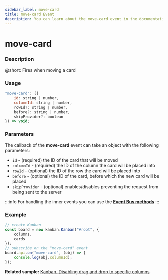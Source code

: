```yaml
---
sidebar_label: move-card
title: move-card Event
description: You can learn about the move-card event in the documentation of the DHTMLX JavaScript Kanban library. Browse developer guides and API reference, try out code examples and live demos, and download a free 30-day evaluation version of DHTMLX Kanban.
---
```


# move-card

### Description

@short: Fires when moving a card

### Usage

~~~jsx {}
"move-card": ({
    id: string | number,
    columnId: string | number,
    rowId?: string | number,
    before?: string | number,
    skipProvider?: boolean
}) => void;
~~~

### Parameters

The callback of the **move-card** event can take an object with the following parameters:

- `id` - (required) the ID of the card that will be moved
- `columnId` - (required) the ID of the column the card will be placed into
- `rowId` - (optional) the ID of the row the card will be placed into
- `before` - (optional) the ID of the card, before which the new card will be placed
- `skipProvider` - (optional) enables/disables preventing the request from being sent to the server

:::info
For handling the inner events you can use the [**Event Bus methods**](api/overview/main_overview.md/#event-bus-methods)
:::

### Example

~~~jsx {7-9}
// create Kanban
const board = new kanban.Kanban("#root", {
    columns,
    cards
});
// subscribe on the "move-card" event
board.api.on("move-card", (obj) => {
    console.log(obj.columnId);
});
~~~

**Related sample:** [Kanban. Disabling drag and drop to specific columns](https://snippet.dhtmlx.com/nfv59yif?tag=kanban)